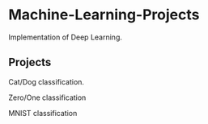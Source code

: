 # Machine-Learning-Projects
Implementation of Deep Learning.

## Projects
Cat/Dog classification.

Zero/One classification

MNIST classification
